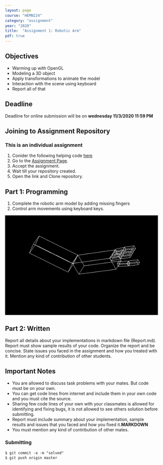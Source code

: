 ```yaml
---
layout: page
course: "HEMN224"
category: "assignment"
year: "2020"
title:  "Assignment 1: Robotic Arm"
pdf: true
---
```


## Objectives

* Warming up with OpenGL
* Modeling a 3D object
* Apply transformations to animate the model
* Interaction with the scene using keyboard
* Report all of that

## Deadline

Deadline for online submission will be  on  **wednesday 11/3/2020 11:59 PM**

## Joining to Assignment Repository

### This is an individual assignment

1. Conider the following helping code [here](https://github.com/sbme-tutorials/SBE306-Computer-Graphics-Tutorials/blob/master/Tutorial-02/arm.c)
2. Go to the [Assignment Page](https://classroom.github.com/a/7mp0YKEK).
3. Accept the assignment.
4. Wait till your repository created.
5. Open the link and Clone repository.

## Part 1: Programming

1. Complete the robotic arm model by adding missing fingers
2. Control arm movements using keyboard keys.

![](../images/robot-arm-fingers.png)

## Part 2: Written

Report all details about your implementations in markdown file (Report.md). Report must show sample results of your code. Organize the report and be concise. State issues you faced in the assignment and how you treated with it. Mention any kind of contribution of other students.


## Important Notes 
* You are allowed to discuss task problems with your mates. But code must be on your own.
* You can get code lines from internet and include them in your own code and you must cite the source.
* Sharing few code lines of your own with your classmates is allowed for identifying and fixing bugs, it is not allowed to see others solution before submitting.
* Report must include summary about your implementation, sample results and issues that you faced and how you fixed it.**MARKDOWN**
* You must mention any kind of contribution of other mates.

### Submitting

```terminal
$ git commit -a -m "solved"
$ git push origin master
```